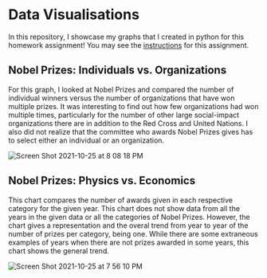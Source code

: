 # Data Visualisations
In this repository, I showcase my graphs that I created in python for this homework assignment!
You may see the [instructions](https://github.com/mikeizbicki/cmc-csci040/tree/2021fall/hw_02) for this assignment.

## Nobel Prizes: Individuals vs. Organizations
For this graph, I looked at Nobel Prizes and compared the number of individual winners versus the number of organizations that have won multiple prizes. It was interesting to find out how few organizations had won multiple times, particularly for the number of other large social-impact organizations there are in addition to the Red Cross and United Nations. I also did not realize that the committee who awards Nobel Prizes gives has to select either an individual or an organization. 

![Screen Shot 2021-10-25 at 8 08 18 PM](https://user-images.githubusercontent.com/67754864/138802376-1ab6dc14-2de8-4dd5-a876-6a63caeb31d1.png)


## Nobel Prizes: Physics vs. Economics
This chart compares the number of awards given in each respective category for the given year. This chart does not show data from all the years in the given data or all the categories of Nobel Prizes. However, the chart gives a representation and the overal trend from year to year of the number of prizes per category, being one. While there are some extraneous examples of years when there are not prizes awarded in some years, this chart shows the general trend.

![Screen Shot 2021-10-25 at 7 56 10 PM](https://user-images.githubusercontent.com/67754864/138801820-aad65340-c22c-4cc3-b865-9d8a14df35cf.png)


